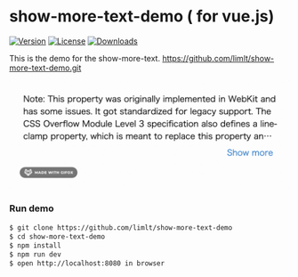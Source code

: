 # show-more-text-demo ( for vue.js)

[![Version](https://img.shields.io/npm/v/show-more-text.svg)](https://www.npmjs.com/package/show-more-text) [![License](https://img.shields.io/npm/l/vue-show-more-text.svg)](https://www.npmjs.com/package/show-more-text) [![Downloads](https://img.shields.io/npm/dt/vue-show-more-text.svg)](https://www.npmjs.com/package/show-more-text)

This is the demo for the show-more-text.
https://github.com/limlt/show-more-text-demo.git

![エビフライトライアングル](doc/img/vue-show-mote-text-demo.gif "サンプル")

### Run demo 
```
$ git clone https://github.com/limlt/show-more-text-demo
$ cd show-more-text-demo
$ npm install
$ npm run dev
$ open http://localhost:8080 in browser
```
